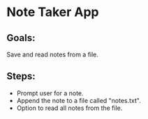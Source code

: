 # Note Taker App

## Goals:
Save and read notes from a file.

## Steps:
- Prompt user for a note.
- Append the note to a file called "notes.txt".
- Option to read all notes from the file.